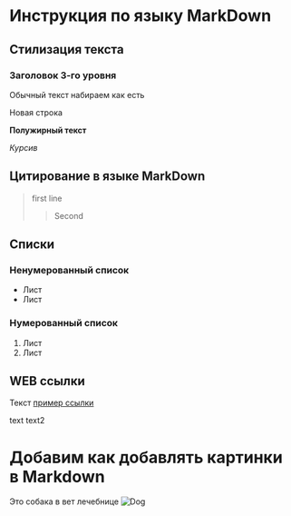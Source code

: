 # Инструкция по языку MarkDown

## Стилизация текста
### Заголовок 3-го уровня

Обычный текст набираем как есть

Новая строка

**Полужирный текст**


*Курсив*

## Цитирование в языке MarkDown
> first line
>> Second

## Списки
### Ненумерованный список
* Лист
* Лист

### Нумерованный список 
1. Лист
2. Лист

## WEB ссылки
Текст [пример ссылки](https://app.diagrams.net/ "Всплывающая подсказка")

text
text2

# Добавим как добавлять картинки в Markdown
Это собака в вет лечебнице
![Dog](149268689480078.jpg)